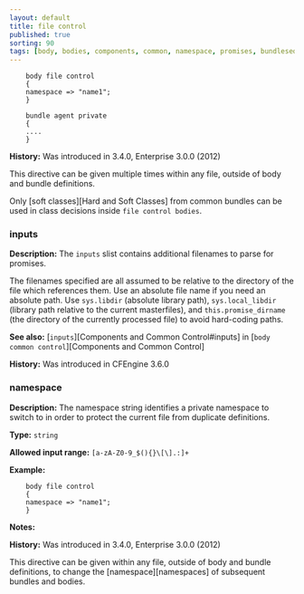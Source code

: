 ```yaml
---
layout: default
title: file control
published: true
sorting: 90
tags: [body, bodies, components, common, namespace, promises, bundlesequence]
---
```



```cf3
    body file control
    {
    namespace => "name1";
    }

    bundle agent private
    {
    ....
    }
```

**History:** Was introduced in 3.4.0, Enterprise 3.0.0 (2012)

This directive can be given multiple times within any file,
outside of body and bundle definitions.

Only [soft classes][Hard and Soft Classes] from common bundles can be used in
class decisions inside `file control bodies`.

### inputs

**Description:** The `inputs` slist contains additional filenames to parse for promises.

The filenames specified are all assumed to be relative to the directory
of the file which references them. Use an absolute file name if you need an absolute path.
Use `sys.libdir` (absolute library path), `sys.local_libdir` (library path relative to the
current masterfiles), and `this.promise_dirname` (the directory of the currently processed
file) to avoid hard-coding paths.

**See also:** [`inputs`][Components and Common Control#inputs] in
[`body common control`][Components and Common Control]

**History:** Was introduced in CFEngine 3.6.0

### namespace

**Description:** The namespace string identifies a private namespace
to switch to in order to protect the current file from duplicate definitions.

**Type:** `string`

**Allowed input range:** `[a-zA-Z0-9_$(){}\[\].:]+`

**Example:**

```cf3
    body file control
    {
    namespace => "name1";
    }
```

**Notes:**

**History:** Was introduced in 3.4.0, Enterprise 3.0.0 (2012)

This directive can be given within any file, outside of body and bundle
definitions, to change the [namespace][namespaces] of subsequent bundles
and bodies.
